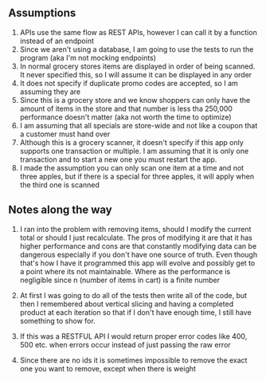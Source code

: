 ﻿## Assumptions
1. APIs use the same flow as REST APIs, however I can call it by a function instead of an endpoint
2. Since we aren't using a database, I am going to use the tests to run the program (aka I'm not mocking endpoints)
3. In normal grocery stores items are displayed in order of being scanned.  
It never specified this, so I will assume it can be displayed in any order
4. It does not specify if duplicate promo codes are accepted, so I am assuming they are
5. Since this is a grocery store and we know shoppers can only have the amount of items in the store
and that number is less tha 250,000 performance doesn't matter (aka not worth the time to optimize)
6. I am assuming that all specials are store-wide and not like a coupon that a customer
must hand over
7. Although this is a grocery scanner, it doesn't specify if this app only supports one transaction
or multiple.  I am assuming that it is only one transaction and to start a new one you must restart
the app.
8. I made the assumption you can only scan one item at a time and not three apples, but if there is a
special for three apples, it will apply when the third one is scanned


## Notes along the way
1. I ran into the problem with removing items, should I modify the current total or should I just recalculate.
The pros of modifying it are that it has higher performance and cons are that constantly modifying data can be dangerous
especially if you don't have one source of truth.  Even though that's how I have it programmed this app will evolve and possibly
get to a point where its not maintainable.  Where as the performance is negligible since n (number of items in cart) is a finite number

2. At first I was going to do all of the tests then write all of the code, but then I remembered about vertical slicing and 
having a completed product at each iteration so that if I don't have enough time, I still have something to show for.

3. If this was a RESTFUL API I would return proper error codes like 400, 500 etc. when errors occur instead of just
passing the raw error 

4. Since there are no ids it is sometimes impossible to remove the exact one you want to remove, except when there is weight